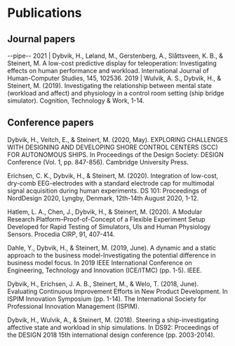 # Publications

## Journal papers
--pipe--
2021 | Dybvik, H., Løland, M., Gerstenberg, A., Slåttsveen, K. B., & Steinert, M. A low-cost predictive display for teleoperation: Investigating effects on human performance and workload. International Journal of Human-Computer Studies, 145, 102536.
2019 | Wulvik, A. S., Dybvik, H., & Steinert, M. (2019). Investigating the relationship between mental state (workload and affect) and physiology in a control room setting (ship bridge simulator). Cognition, Technology & Work, 1-14.


## Conference papers
Dybvik, H., Veitch, E., & Steinert, M. (2020, May). EXPLORING CHALLENGES WITH DESIGNING AND DEVELOPING SHORE CONTROL CENTERS (SCC) FOR AUTONOMOUS SHIPS. In Proceedings of the Design Society: DESIGN Conference (Vol. 1, pp. 847-856). Cambridge University Press.

Erichsen, C. K., Dybvik, H., & Steinert, M. (2020). Integration of low-cost, dry-comb EEG-electrodes with a standard electrode cap for multimodal signal acquisition during human experiments. DS 101: Proceedings of NordDesign 2020, Lyngby, Denmark, 12th-14th August 2020, 1-12.

Hatlem, L. A., Chen, J., Dybvik, H., & Steinert, M. (2020). A Modular Research Platform–Proof-of-Concept of a Flexible Experiment Setup Developed for Rapid Testing of Simulators, UIs and Human Physiology Sensors. Procedia CIRP, 91, 407-414.

Dahle, Y., Dybvik, H., & Steinert, M. (2019, June). A dynamic and a static approach to the business model-Investigating the potential difference in business model focus. In 2019 IEEE International Conference on Engineering, Technology and Innovation (ICE/ITMC) (pp. 1-5). IEEE.

Dybvik, H., Erichsen, J. A. B., Steinert, M., & Welo, T. (2018, June). Evaluating Continuous Improvement Efforts in New Product Development. In ISPIM Innovation Symposium (pp. 1-14). The International Society for Professional Innovation Management (ISPIM).

Dybvik, H., Wulvik, A., & Steinert, M. (2018). Steering a ship-investigating affective state and workload in ship simulations. In DS92: Proceedings of the DESIGN 2018 15th international design conference (pp. 2003-2014).
